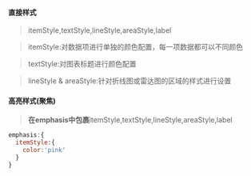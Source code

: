 #### 直接样式

> itemStyle,textStyle,lineStyle,areaStyle,label

> itemStyle:对数据项进行单独的颜色配置，每一项数据都可以不同颜色

> textStyle:对图表标题进行颜色配置

> lineStyle & areaStyle:针对折线图或雷达图的区域的样式进行设置

#### 高亮样式(聚焦)

> **在emphasis中包裹**itemStyle,textStyle,lineStyle,areaStyle,label

```js
emphasis:{
  itemStyle:{
    color:'pink'
  }
}
```

